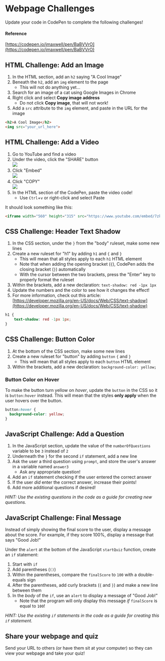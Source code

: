 # Webpage Challenges
Update your code in CodePen to complete the following challenges!

#### Reference
[https://codepen.io/jmaxwell/pen/BaBVVrO](https://codepen.io/jmaxwell/pen/BaBVVrO)

## HTML Challenge: Add an Image
1. In the HTML section, add an `h2` saying "A Cool Image"
1. Beneath the `h2`, add an `img` element to the page
    - This will not do anything yet...
1. Search for an image of a cat using Google Images in Chrome
1. Right click and select **Copy image address**
    - Do not click **Copy image**, that will not work!
1. Add a `src` attribute to the `img` element, and paste in the URL for the image

```html
<h2>A Cool Image</h2>
<img src="your_url_here">
```

## HTML Challenge: Add a Video
1. Go to YouTube and find a video
1. Under the video, click the "SHARE" button  
    ![](https://i.imgur.com/6rOqJb3.png)  
1. Click "Embed"  
    ![](https://i.imgur.com/OPzkSc2.png)  
1. Click "COPY"  
    ![](https://i.imgur.com/barvOys.png)
1. In the HTML section of the CodePen, paste the video code!
    - Use `Ctrl`+`v` or right-click and select Paste

It should look something like this:
```html
<iframe width="560" height="315" src="https://www.youtube.com/embed/7zkX6kfnWbk" frameborder="0" allow="accelerometer; autoplay; encrypted-media; gyroscope; picture-in-picture" allowfullscreen></iframe>
```

## CSS Challenge: Header Text Shadow
1. In the CSS section, under the `}` from the "body" ruleset, make some new lines
1. Create a new ruleset for "h1" by adding `h1` and `{` and `}`
    - This will mean that all styles apply to each `h1` HTML element
    - Note that when adding the opening bracket (`{`), CodePen adds the closing bracket (`}`) automatically
    - With the cursor between the two brackets, press the "Enter" key to properly format the ruleset
1. Within the brackets, add a new declaration: `text-shadow: red -1px 1px`
1. Update the numbers and the color to see how it changes the effect!
1. For more information, check out this article: [https://developer.mozilla.org/en-US/docs/Web/CSS/text-shadow](https://developer.mozilla.org/en-US/docs/Web/CSS/text-shadow)

```css
h1 {
    text-shadow: red -1px 1px;
}
```

## CSS Challenge: Button Color
1. At the bottom of the CSS section, make some new lines
1. Create a new ruleset for "button" by adding `button` `{` and `}`
    - This will mean that all styles apply to each `button` HTML element
1. Within the brackets, add a new declaration: `background-color: yellow;`

### Button Color on Hover
To make the button turn yellow on _hover_, update the `button` in the CSS so it is `button:hover` instead. This will mean that the styles **only apply** when the user hovers over the button.

```css
button:hover {
  background-color: yellow;
}
```

## JavaScript Challenge: Add a Question
1. In the JavaScript section, update the value of the `numberOfQuestions` variable to be `3` instead of `2`
1. Underneath the `}` for the second `if` statement, add a new line
1. Ask the user a third question using `prompt`, and store the user's answer in a variable named `answer3`
    - Ask any appropriate question!
1. Add an `if` statement checking if the user entered the correct answer
1. If the user _did_ enter the correct answer, increase their points!
1. Add more additional questions if desired!

_HINT: Use the existing questions in the code as a guide for creating new questions._

## JavaScript Challenge: Final Message
Instead of simply showing the final score to the user, display a message about the score. For example, if they score 100%, display a message that says "Good Job!"

Under the `alert` at the bottom of the JavaScript `startQuiz` function, create an `if` statement:
1. Start with `if`
1. Add parentheses (`()`)
1. Within the parentheses, compare the `finalScore` to `100` with a double-equals sign
1. After the parentheses, add curly brackets (`{` and `}`) and make a new line between them
1. In the _body_ of the `if`, use an `alert` to display a message of "Good Job!"
    - Note that the program will only display this message _if_ `finalScore` is equal to `100`!

_HINT: Use the existing `if` statements in the code as a guide for creating this `if` statement._

## Share your webpage and quiz
Send your URL to others (or have them sit at your computer) so they can view your webpage and take your quiz!

